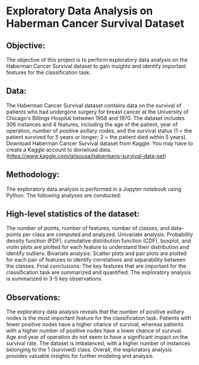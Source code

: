 # Exploratory Data Analysis on Haberman Cancer Survival Dataset


## Objective:

The objective of this project is to perform exploratory data analysis on the Haberman Cancer Survival dataset to gain insights and identify important features for the classification task.

## Data:
The Haberman Cancer Survival dataset contains data on the survival of patients who had undergone surgery for breast cancer at the University of Chicago's Billings Hospital between 1958 and 1970. The dataset includes 306 instances and 4 features, including the age of the patient, year of operation, number of positive axillary nodes, and the survival status (1 = the patient survived for 5 years or longer; 2 = the patient died within 5 years).
Download Haberman Cancer Survival dataset from Kaggle. You may have to create a Kaggle account to donwload data. (https://www.kaggle.com/gilsousa/habermans-survival-data-set)

## Methodology:
The exploratory data analysis is performed in a Jupyter notebook using Python. The following analyses are conducted:

## High-level statistics of the dataset:
The number of points, number of features, number of classes, and data-points per class are computed and analyzed.
Univariate analysis: Probability density function (PDF), cumulative distribution function (CDF), boxplot, and violin plots are plotted for each feature to understand their distribution and identify outliers.
Bivariate analysis: Scatter plots and pair plots are plotted for each pair of features to identify correlations and separability between the classes.
Final conclusions: The key features that are important for the classification task are summarized and quantified. The exploratory analysis is summarized in 3-5 key observations.

## Observations:
The exploratory data analysis reveals that the number of positive axillary nodes is the most important feature for the classification task. Patients with fewer positive nodes have a higher chance of survival, whereas patients with a higher number of positive nodes have a lower chance of survival. Age and year of operation do not seem to have a significant impact on the survival rate. The dataset is imbalanced, with a higher number of instances belonging to the 1 (survived) class. Overall, the exploratory analysis provides valuable insights for further modeling and analysis.
